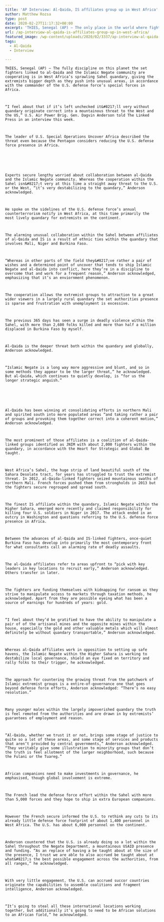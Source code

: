 ```yaml
---
title: 'AP Interview: Al-Qaida, IS affiliates group up in West Africa'
author: Matthew Rozsa
type: post
date: 2020-02-27T11:17:32+00:00
excerpt: 'THIES, Senegal (AP) — The only place in the world where fighters linked to al-Qaida and the Islamic State group are cooperating is in West Africa’s sprawling Sahel region, giving the extremists greater depth as they push into new areas, according to the commander of the U.S. military’s special forces in Africa. “I believe that&hellip;'
url: /ap-interview-al-qaida-is-affiliates-group-up-in-west-africa/
featured_image: /wp-content/uploads/2020/02/3337/ap-interview-al-qaida-is-affiliates-group-up-in-west-africa.jpeg
tags:
  - Al-Qaida
  - Interview

---
```

  
    THIES, Senegal (AP) — The fully discipline on this planet the set fighters linked to al-Qaida and the Islamic Negate community are cooperating is in West Africa’s sprawling Sahel quandary, giving the extremists bigger depth as they push into unusual areas, in accordance with the commander of the U.S. defense force’s special forces in Africa.
  
  
  
    “I feel about that if it‘s left unchecked it&#8217;ll very without quandary originate correct into a mountainous threat to the West and the US,” U.S. Air Power Brig. Gen. Dagvin Anderson told The Linked Press in an interview this week.
  
  
  
    The leader of U.S. Special Operations Uncover Africa described the threat even because the Pentagon considers reducing the U.S. defense force presence in Africa.
  
  
  
  
  
  
    Experts secure lengthy worried about collaboration between al-Qaida and the Islamic Negate community. Whereas the cooperation within the Sahel isn&#8217;t very at this time a straight away threat to the U.S. or the West, “it’s very destabilizing to the quandary,” Anderson acknowledged.
  
  
  
    He spoke on the sidelines of the U.S. defense force’s annual counterterrorism notify in West Africa, at this time primarily the most lively quandary for extremists on the continent.
  
  
  
    The alarming unusual collaboration within the Sahel between affiliates of al-Qaida and IS is a result of ethnic ties within the quandary that involves Mali, Niger and Burkina Faso.
  
  
  
    “Whereas in other parts of the field they&#8217;ve rather a pair of wishes and a determined point of uncover that tends to ship Islamic Negate and al-Qaida into conflict, here they’re in a discipline to overcome that and work for a frequent reason,” Anderson acknowledged, emphasizing that it’s an enviornment phenomenon.
  
  
  
    The cooperation allows the extremist groups to attraction to a great wider viewers in a largely rural quandary the set authorities presence is sparse and frustration with unemployment is excessive.
  
  
  
    The previous 365 days has seen a surge in deadly violence within the Sahel, with more than 2,600 folks killed and more than half a million displaced in Burkina Faso by myself.
  
  
  
    Al-Qaida is the deeper threat both within the quandary and globally, Anderson acknowledged.
  
  
  
    “Islamic Negate is a long way more aggressive and blunt, and so in some methods they appear to be the larger threat,” he acknowledged. But al-Qaida, which continues to quietly develop, is “for us the longer strategic anguish.”
  
  
  
  
  
  
    Al-Qaida has been winning at consolidating efforts in northern Mali and spirited south into more populated areas “and taking rather a pair of groups and provoking them together correct into a coherent motion,” Anderson acknowledged.
  
  
  
    The most prominent of those affiliates is a coalition of al-Qaida-linked groups identified as JNIM with about 2,000 fighters within the quandary, in accordance with the Heart for Strategic and Global Be taught.
  
  
  
    West Africa’s Sahel, the huge strip of land beautiful south of the Sahara Desolate tract, for years has struggled to trust the extremist threat. In 2012, al-Qaida-linked fighters seized mountainous swaths of northern Mali. French forces pushed them from strongholds in 2013 but the fighters secure regrouped and spread south.
  
  
  
    The finest IS affiliate within the quandary, Islamic Negate within the Higher Sahara, emerged more recently and claimed responsibility for killing four U.S. soldiers in Niger in 2017. The attack ended in an outcry in Washington and questions referring to the U.S. defense force presence in Africa.
  
  
  
    Between the advances of al-Qaida and IS-linked fighters, once-quiet Burkina Faso has develop into primarily the most contemporary front for what consultants call an alarming rate of deadly assaults.
  
  
  
    The al-Qaida affiliates refer to areas upfront to “pick with key leaders in key locations to recruit early,” Anderson acknowledged. Others transfer in later.
  
  
  
    The fighters are funding themselves with kidnapping for ransom as they strive to manipulate access to markets through taxation methods, he acknowledged. Apart from they are possible eyeing what has been a source of earnings for hundreds of years: gold.
  
  
  
    “I feel about they’d be gratified to have the ability to manipulate a pair of of the artisanal mines and the opposite mines within the house, especially the gold and other valuable metals which will almost definitely be without quandary transportable,” Anderson acknowledged.
  
  
  
    Whereas al-Qaida affiliates work in opposition to setting up safe havens, the Islamic Negate within the Higher Sahara is working to destabilize local governance, shield an eye fixed on territory and rally folks to their trigger, he acknowledged.
  
  
  
    The approach for countering the growing threat from the patchwork of Islamic extremist groups is a entire-of-governance one that goes beyond defense force efforts, Anderson acknowledged: “There’s no easy resolution.”
  
  
  
    Many younger males within the largely impoverished quandary the truth is feel remoted from the authorities and are drawn in by extremists’ guarantees of employment and reason.
  
  
  
    “Al-Qaida, whether we trust it or not, brings some stage of justice to quite so a lot of these areas, and some stage of services and products that aren’t provided by central governments,” Anderson acknowledged. “They veritably give some illustration to minority groups that don’t the truth is feel allotment of the larger neighborhood, such because the Fulani or the Tuareg.”
  
  
  
    African companions need to make investments in governance, he emphasised, though global involvement is extreme.
  
  
  
    The French lead the defense force effort within the Sahel with more than 5,000 forces and they hope to ship in extra European companions.
  
  
  
    However the French secure informed the U.S. to rethink any cuts to its already little defense force footprint of about 1,400 personnel in West Africa. The U.S. has about 6,000 personnel on the continent.
  
  
  
    Anderson countered that the U.S. is already doing so a lot within the Sahel throughout the Negate Department, a mountainous USAID presence and funding. “As an replace of having a be taught about at the size of the presence, I trust we are able to also accrued be taught about at what&#8217;s the best possible engagement across the authorities, from all ranges,” he acknowledged.
  
  
  
    With very little engagement, the U.S. can accrued succor countries originate the capabilities to assemble coalitions and fragment intelligence, Anderson acknowledged.
  
  
  
    “It’s going to steal all these international locations working together, but additionally it’s going to need to be African solutions to an African field,” he acknowledged.
  
